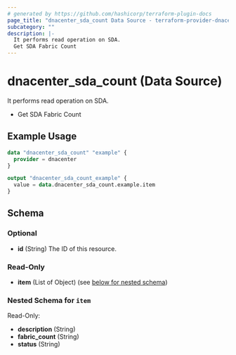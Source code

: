```yaml
---
# generated by https://github.com/hashicorp/terraform-plugin-docs
page_title: "dnacenter_sda_count Data Source - terraform-provider-dnacenter"
subcategory: ""
description: |-
  It performs read operation on SDA.
  Get SDA Fabric Count
---
```


# dnacenter_sda_count (Data Source)

It performs read operation on SDA.

- Get SDA Fabric Count

## Example Usage

```terraform
data "dnacenter_sda_count" "example" {
  provider = dnacenter
}

output "dnacenter_sda_count_example" {
  value = data.dnacenter_sda_count.example.item
}
```

<!-- schema generated by tfplugindocs -->
## Schema

### Optional

- **id** (String) The ID of this resource.

### Read-Only

- **item** (List of Object) (see [below for nested schema](#nestedatt--item))

<a id="nestedatt--item"></a>
### Nested Schema for `item`

Read-Only:

- **description** (String)
- **fabric_count** (String)
- **status** (String)


